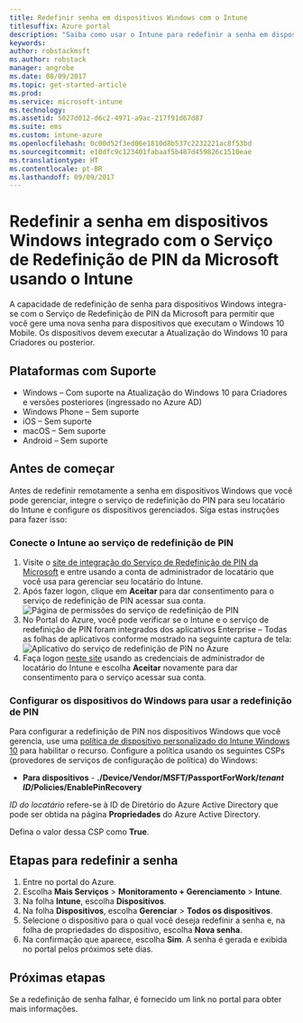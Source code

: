 ```yaml
---
title: Redefinir senha em dispositivos Windows com o Intune
titlesuffix: Azure portal
description: "Saiba como usar o Intune para redefinir a senha em dispositivos do Windows integrados com o Serviço de Redefinição do PIN da Microsoft.”"
keywords: 
author: robstackmsft
ms.author: robstack
manager: angrobe
ms.date: 08/09/2017
ms.topic: get-started-article
ms.prod: 
ms.service: microsoft-intune
ms.technology: 
ms.assetid: 5027d012-d6c2-4971-a9ac-217f91d67d87
ms.suite: ems
ms.custom: intune-azure
ms.openlocfilehash: 0c00d52f3ed06e1810d8b537c2232221ac8f53bd
ms.sourcegitcommit: e10dfc9c123401fabaaf5b487d459826c1510eae
ms.translationtype: HT
ms.contentlocale: pt-BR
ms.lasthandoff: 09/09/2017
---
```

# <a name="reset-the-passcode-on-windows-devices-integrated-with-the-microsoft-pin-reset-service-using-intune"></a>Redefinir a senha em dispositivos Windows integrado com o Serviço de Redefinição de PIN da Microsoft usando o Intune

A capacidade de redefinição de senha para dispositivos Windows integra-se com o Serviço de Redefinição de PIN da Microsoft para permitir que você gere uma nova senha para dispositivos que executam o Windows 10 Mobile. Os dispositivos devem executar a Atualização do Windows 10 para Criadores ou posterior.

## <a name="supported-platforms"></a>Plataformas com Suporte

- Windows – Com suporte na Atualização do Windows 10 para Criadores e versões posteriores (ingressado no Azure AD)
- Windows Phone – Sem suporte
- iOS – Sem suporte
- macOS – Sem suporte
- Android – Sem suporte


## <a name="before-you-start"></a>Antes de começar

Antes de redefinir remotamente a senha em dispositivos Windows que você pode gerenciar, integre o serviço de redefinição do PIN para seu locatário do Intune e configure os dispositivos gerenciados. Siga estas instruções para fazer isso:

### <a name="connect-intune-with-the-pin-reset-service"></a>Conecte o Intune ao serviço de redefinição de PIN

1. Visite o [site de integração do Serviço de Redefinição de PIN da Microsoft](https://login.windows.net/common/oauth2/authorize?response_type=code&client_id=b8456c59-1230-44c7-a4a2-99b085333e84&resource=https%3A%2F%2Fgraph.windows.net&redirect_uri=https%3A%2F%2Fcred.microsoft.com&state=e9191523-6c2f-4f1d-a4f9-c36f26f89df0&prompt=admin_consent) e entre usando a conta de administrador de locatário que você usa para gerenciar seu locatário do Intune.
2. Após fazer logon, clique em **Aceitar** para dar consentimento para o serviço de redefinição de PIN acessar sua conta.<br>
![Página de permissões do serviço de redefinição de PIN](./media/pin-reset-service-application.png)
3. No Portal do Azure, você pode verificar se o Intune e o serviço de redefinição de PIN foram integrados dos aplicativos Enterprise – Todas as folhas de aplicativos conforme mostrado na seguinte captura de tela:<br>
![Aplicativo do serviço de redefinição de PIN no Azure](./media/pin-reset-service-home-screen.png)
4. Faça logon [neste site](https://login.windows.net/common/oauth2/authorize?response_type=code&client_id=9115dd05-fad5-4f9c-acc7-305d08b1b04e&resource=https%3A%2F%2Fcred.microsoft.com%2F&redirect_uri=ms-appx-web%3A%2F%2FMicrosoft.AAD.BrokerPlugin%2F9115dd05-fad5-4f9c-acc7-305d08b1b04e&state=6765f8c5-f4a7-4029-b667-46a6776ad611&prompt=admin_consent) usando as credenciais de administrador de locatário do Intune e escolha **Aceitar** novamente para dar consentimento para o serviço acessar sua conta.

### <a name="configure-windows-devices-to-use-pin-reset"></a>Configurar os dispositivos do Windows para usar a redefinição de PIN

Para configurar a redefinição de PIN nos dispositivos Windows que você gerencia, use uma [política de dispositivo personalizado do Intune Windows 10](custom-settings-windows-10.md) para habilitar o recurso. Configure a política usando os seguintes CSPs (provedores de serviços de configuração de política) do Windows:


- **Para dispositivos** - **./Device/Vendor/MSFT/PassportForWork/*tenant ID*/Policies/EnablePinRecovery**

*ID do locatário* refere-se à ID de Diretório do Azure Active Directory que pode ser obtida na página **Propriedades** do Azure Active Directory.

Defina o valor dessa CSP como **True**.

## <a name="steps-to-reset-the-passcode"></a>Etapas para redefinir a senha

1. Entre no portal do Azure.
2. Escolha **Mais Serviços** > **Monitoramento + Gerenciamento** > **Intune**.
3. Na folha **Intune**, escolha **Dispositivos**.
4. Na folha **Dispositivos**, escolha **Gerenciar** > **Todos os dispositivos**.
5. Selecione o dispositivo para o qual você deseja redefinir a senha e, na folha de propriedades do dispositivo, escolha **Nova senha**.
6. Na confirmação que aparece, escolha **Sim**. A senha é gerada e exibida no portal pelos próximos sete dias.

## <a name="next-steps"></a>Próximas etapas

Se a redefinição de senha falhar, é fornecido um link no portal para obter mais informações.


